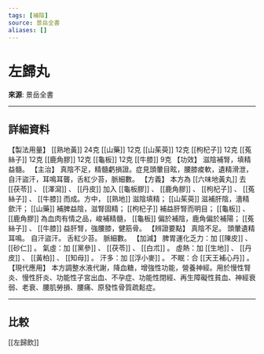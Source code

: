 ```yaml
---
tags: [補陰]
source: 景岳全書
aliases: []
---
```


# 左歸丸

**來源**: 景岳全書  

---

## 詳細資料
【製法用量】 [[熟地黃]] 24克 [[山藥]] 12克 [[山茱萸]] 12克 [[枸杞子]] 12克 [[菟絲子]] 12克 [[鹿角膠]] 12克 [[龜板]] 12克 [[牛膝]] 9克
【功效】
滋陰補腎，填精益髓。
【主治】
真陰不足，精髓虧損證。症見頭暈目眩，腰膝痠軟，遺精滑泄，自汗盜汗，耳鳴耳聾，舌紅少苔，脈細數。
【方義】
本方為 [[六味地黃丸]] 去 [[茯苓]] 、 [[澤瀉]] 、 [[丹皮]] 加入 [[龜板膠]] 、 [[鹿角膠]] 、 [[枸杞子]] 、 [[菟絲子]] 、 [[牛膝]] 而成。方中， [[熟地]] 滋陰填精； [[山茱萸]] 滋補肝陰，濇精歛汗； [[山藥]] 補脾益陰，滋腎固精； [[枸杞子]] 補益肝腎而明目； [[龜板]] 、 [[鹿角膠]] 為血肉有情之品，峻補精髓， [[龜板]] 偏於補陰，鹿角偏於補陽； [[菟絲子]] 、 [[牛膝]] 益肝腎，強腰膝，健筋骨。
【辨證要點】
真陰不足。
頭暈遺精耳鳴。
自汗盜汗。
舌紅少苔。
脈細數。
【加減】
脾胃運化乏力：加 [[陳皮]] 、 [[砂仁]] 。
氣虛：加 [[黨參]] 、 [[茯苓]] 、 [[白朮]] 。
虛熱：加 [[生地]] 、 [[丹皮]] 、 [[黃柏]] 、 [[知母]] 。
汗多：加 [[浮小麥]] 。
不眠：合 [[天王補心丹]] 。
【現代應用】
本方調整水液代謝，降血糖，增強性功能，營養神經。用於慢性腎炎、慢性肝炎、功能性子宮出血、不孕症、功能性閉經、再生障礙性貧血、神經衰弱、老衰、腰肌勞損、腰痛、原發性骨質疏鬆症。

---

## 比較
[[左歸飲]]
